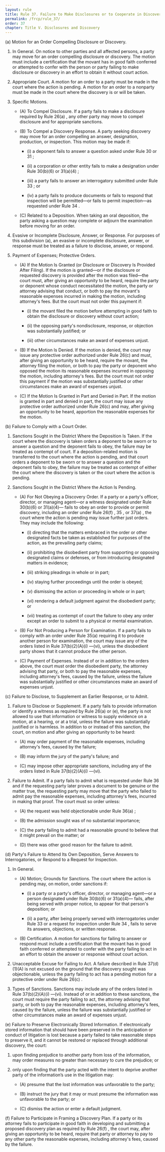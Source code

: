```yaml
---
layout: rule
title: Rule 37. Failure to Make Disclosures or to Cooperate in Discovery; Sanctions
permalink: /frcp/rule_37/
order: 37
chapter: Title V. Disclosures and Discovery
---
```


(a) Motion for an Order Compelling Disclosure or Discovery.


1. In General. On notice to other parties and all affected persons, a party may move for an order compelling disclosure or discovery. The motion must include a certification that the movant has in good faith conferred or attempted to confer with the person or party failing to make disclosure or discovery in an effort to obtain it without court action.


2. Appropriate Court. A motion for an order to a party must be made in the court where the action is pending. A motion for an order to a nonparty must be made in the court where the discovery is or will be taken.


3. Specific Motions.


    - (A) To Compel Disclosure. If a party fails to make a disclosure required by Rule 26(a) , any other party may move to compel disclosure and for appropriate sanctions.


    - (B) To Compel a Discovery Response. A party seeking discovery may move for an order compelling an answer, designation, production, or inspection. This motion may be made if:


        - (i) a deponent fails to answer a question asked under Rule 30 or 31 ;


        - (ii) a corporation or other entity fails to make a designation under Rule 30(b)(6) or 31(a)(4) ;


        - (iii) a party fails to answer an interrogatory submitted under Rule 33 ; or


        - (iv) a party fails to produce documents or fails to respond that inspection will be permitted—or fails to permit inspection—as requested under Rule 34 .


    - (C) Related to a Deposition. When taking an oral deposition, the party asking a question may complete or adjourn the examination before moving for an order.


4. Evasive or Incomplete Disclosure, Answer, or Response. For purposes of this subdivision (a), an evasive or incomplete disclosure, answer, or response must be treated as a failure to disclose, answer, or respond.


5. Payment of Expenses; Protective Orders.


    - (A) If the Motion Is Granted (or Disclosure or Discovery Is Provided After Filing). If the motion is granted—or if the disclosure or requested discovery is provided after the motion was filed—the court must, after giving an opportunity to be heard, require the party or deponent whose conduct necessitated the motion, the party or attorney advising that conduct, or both to pay the movant's reasonable expenses incurred in making the motion, including attorney's fees. But the court must not order this payment if:


        - (i) the movant filed the motion before attempting in good faith to obtain the disclosure or discovery without court action;


        - (ii) the opposing party's nondisclosure, response, or objection was substantially justified; or


        - (iii) other circumstances make an award of expenses unjust.


    - (B) If the Motion Is Denied. If the motion is denied, the court may issue any protective order authorized under Rule 26(c) and must, after giving an opportunity to be heard, require the movant, the attorney filing the motion, or both to pay the party or deponent who opposed the motion its reasonable expenses incurred in opposing the motion, including attorney's fees. But the court must not order this payment if the motion was substantially justified or other circumstances make an award of expenses unjust.


    - (C) If the Motion Is Granted in Part and Denied in Part. If the motion is granted in part and denied in part, the court may issue any protective order authorized under Rule 26(c) and may, after giving an opportunity to be heard, apportion the reasonable expenses for the motion.


(b) Failure to Comply with a Court Order.


1. Sanctions Sought in the District Where the Deposition Is Taken. If the court where the discovery is taken orders a deponent to be sworn or to answer a question and the deponent fails to obey, the failure may be treated as contempt of court. If a deposition-related motion is transferred to the court where the action is pending, and that court orders a deponent to be sworn or to answer a question and the deponent fails to obey, the failure may be treated as contempt of either the court where the discovery is taken or the court where the action is pending.


2. Sanctions Sought in the District Where the Action Is Pending.


    - (A) For Not Obeying a Discovery Order. If a party or a party's officer, director, or managing agent—or a witness designated under Rule 30(b)(6) or 31(a)(4)— fails to obey an order to provide or permit discovery, including an order under Rule 26(f) , 35 , or 37(a) , the court where the action is pending may issue further just orders. They may include the following:


        - (i) directing that the matters embraced in the order or other designated facts be taken as established for purposes of the action, as the prevailing party claims;


        - (ii) prohibiting the disobedient party from supporting or opposing designated claims or defenses, or from introducing designated matters in evidence;


        - (iii) striking pleadings in whole or in part;


        - (iv) staying further proceedings until the order is obeyed;


        - (v) dismissing the action or proceeding in whole or in part;


        - (vi) rendering a default judgment against the disobedient party; or


        - (vii) treating as contempt of court the failure to obey any order except an order to submit to a physical or mental examination.


    - (B) For Not Producing a Person for Examination. If a party fails to comply with an order under Rule 35(a) requiring it to produce another person for examination, the court may issue any of the orders listed in Rule 37(b)(2)(A)(i) —(vi), unless the disobedient party shows that it cannot produce the other person.


    - (C) Payment of Expenses. Instead of or in addition to the orders above, the court must order the disobedient party, the attorney advising that party, or both to pay the reasonable expenses, including attorney's fees, caused by the failure, unless the failure was substantially justified or other circumstances make an award of expenses unjust.


(c) Failure to Disclose, to Supplement an Earlier Response, or to Admit.


1. Failure to Disclose or Supplement. If a party fails to provide information or identify a witness as required by Rule 26(a) or (e), the party is not allowed to use that information or witness to supply evidence on a motion, at a hearing, or at a trial, unless the failure was substantially justified or is harmless. In addition to or instead of this sanction, the court, on motion and after giving an opportunity to be heard:


    - (A) may order payment of the reasonable expenses, including attorney's fees, caused by the failure;


    - (B) may inform the jury of the party's failure; and


    - (C) may impose other appropriate sanctions, including any of the orders listed in Rule 37(b)(2)(A)(i) —(vi).


2. Failure to Admit. If a party fails to admit what is requested under Rule 36 and if the requesting party later proves a document to be genuine or the matter true, the requesting party may move that the party who failed to admit pay the reasonable expenses, including attorney's fees, incurred in making that proof. The court must so order unless:


    - (A) the request was held objectionable under Rule 36(a) ;


    - (B) the admission sought was of no substantial importance;


    - (C) the party failing to admit had a reasonable ground to believe that it might prevail on the matter; or


    - (D) there was other good reason for the failure to admit.


(d) Party's Failure to Attend Its Own Deposition, Serve Answers to Interrogatories, or Respond to a Request for Inspection.


1. In General.


    - (A) Motion; Grounds for Sanctions. The court where the action is pending may, on motion, order sanctions if:


        - (i) a party or a party's officer, director, or managing agent—or a person designated under Rule 30(b)(6) or 31(a)(4)— fails, after being served with proper notice, to appear for that person's deposition; or


        - (ii) a party, after being properly served with interrogatories under Rule 33 or a request for inspection under Rule 34 , fails to serve its answers, objections, or written response.


    - (B) Certification. A motion for sanctions for failing to answer or respond must include a certification that the movant has in good faith conferred or attempted to confer with the party failing to act in an effort to obtain the answer or response without court action.


2. Unacceptable Excuse for Failing to Act. A failure described in Rule 37(d)(1)(A) is not excused on the ground that the discovery sought was objectionable, unless the party failing to act has a pending motion for a protective order under Rule 26(c) .


3. Types of Sanctions. Sanctions may include any of the orders listed in Rule 37(b)(2)(A)(i) —(vi). Instead of or in addition to these sanctions, the court must require the party failing to act, the attorney advising that party, or both to pay the reasonable expenses, including attorney's fees, caused by the failure, unless the failure was substantially justified or other circumstances make an award of expenses unjust.


(e) Failure to Preserve Electronically Stored Information. If electronically stored information that should have been preserved in the anticipation or conduct of litigation is lost because a party failed to take reasonable steps to preserve it, and it cannot be restored or replaced through additional discovery, the court:


1. upon finding prejudice to another party from loss of the information, may order measures no greater than necessary to cure the prejudice; or


2. only upon finding that the party acted with the intent to deprive another party of the information’s use in the litigation may:


    - (A) presume that the lost information was unfavorable to the party;


    - (B) instruct the jury that it may or must presume the information was unfavorable to the party; or


    - (C) dismiss the action or enter a default judgment.


(f) Failure to Participate in Framing a Discovery Plan. If a party or its attorney fails to participate in good faith in developing and submitting a proposed discovery plan as required by Rule 26(f) , the court may, after giving an opportunity to be heard, require that party or attorney to pay to any other party the reasonable expenses, including attorney's fees, caused by the failure.
